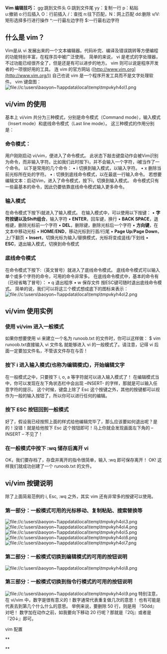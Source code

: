 **Vim 编辑技巧：**
gg:跳到文件头
G:跳到文件尾
yy：复制一行
p：粘贴    
u:撤销
o:行后插入
O：行前插入
/：查找  n:往下匹配，N：网上匹配
dd:删除
v/V:矩形选择多行进行操作
^:一行最左边字符
$:一行最右边字符





## 什么是 vim？


Vim是从 vi 发展出来的一个文本编辑器。代码补完、编译及错误跳转等方便编程的功能特别丰富，在程序员中被广泛使用。
简单的来说， vi 是老式的字处理器，不过功能已经很齐全了，但是还是有可以进步的地方。 vim 则可以说是程序开发者的一项很好用的工具。
连 vim 的官方网站 ([http://www.vim.org](http://www.vim.org/)) 自己也说 vim 是一个程序开发工具而不是文字处理软件。
vim 键盘图：
![file://c:\users\baoyon~1\appdata\local\temp\tmpvkyh4o\1.png](file://c:\users\baoyon~1\appdata\local\temp\tmpvkyh4o\1.png)



## vi/vim 的使用


基本上 vi/vim 共分为三种模式，分别是命令模式（Command mode），输入模式（Insert mode）和底线命令模式（Last line mode）。 这三种模式的作用分别是：



### 命令模式：


用户刚刚启动 vi/vim，便进入了命令模式。
此状态下敲击键盘动作会被Vim识别为命令，而非输入字符。比如我们此时按下i，并不会输入一个字符，i被当作了一个命令。
以下是常用的几个命令：
• i 切换到输入模式，以输入字符。
• x 删除当前光标所在处的字符。
• : 切换到底线命令模式，以在最底一行输入命令。
若想要编辑文本：启动Vim，进入了命令模式，按下i，切换到输入模式。
命令模式只有一些最基本的命令，因此仍要依靠底线命令模式输入更多命令。



### 输入模式


在命令模式下按下i就进入了输入模式。
在输入模式中，可以使用以下按键：
• **字符按键以及Shift组合**，输入字符
• **ENTER**，回车键，换行
• **BACK SPACE**，退格键，删除光标前一个字符
• **DEL**，删除键，删除光标后一个字符
• **方向键**，在文本中移动光标
• **HOME**/**END**，移动光标到行首/行尾
• **Page Up**/**Page Down**，上/下翻页
• **Insert**，切换光标为输入/替换模式，光标将变成竖线/下划线
• **ESC**，退出输入模式，切换到命令模式



### 底线命令模式


在命令模式下按下:（英文冒号）就进入了底线命令模式。
底线命令模式可以输入单个或多个字符的命令，可用的命令非常多。
在底线命令模式中，基本的命令有（已经省略了冒号）：
• q 退出程序
• w 保存文件
按ESC键可随时退出底线命令模式。
简单的说，我们可以将这三个模式想成底下的图标来表示：
![file://c:\users\baoyon~1\appdata\local\temp\tmpvkyh4o\2.png](vim.assets/2.png)

## vi/vim 使用实例





### 使用 vi/vim 进入一般模式


如果你想要使用 vi 来建立一个名为 runoob.txt 的文件时，你可以这样做：
$ vim runoob.txt直接输入 vi 文件名 就能够进入 vi 的一般模式了。请注意，记得 vi 后面一定要加文件名，不管该文件存在与否！



### 按下 i 进入输入模式(也称为编辑模式)，开始编辑文字


在一般模式之中，只要按下 i, o, a 等字符就可以进入输入模式了！
在编辑模式当中，你可以发现在左下角状态栏中会出现 –INSERT- 的字样，那就是可以输入任意字符的提示。
这个时候，键盘上除了 Esc 这个按键之外，其他的按键都可以视作为一般的输入按钮了，所以你可以进行任何的编辑。



### 按下 ESC 按钮回到一般模式


好了，假设我已经按照上面的样式给他编辑完毕了，那么应该要如何退出呢？是的！没错！就是给他按下 Esc 这个按钮即可！马上你就会发现画面左下角的 – INSERT – 不见了！



### 在一般模式中按下 :wq 储存后离开 vi


OK，我们要存档了，存盘并离开的指令很简单，输入 :wq 即可保存离开！
OK! 这样我们就成功创建了一个 runoob.txt 的文件。



## vi/vim 按键说明


除了上面简易范例的 i, Esc, :wq 之外，其实 vim 还有非常多的按键可以使用。



### 第一部分：一般模式可用的光标移动、复制粘贴、搜索替换等



![file://c:\users\baoyon~1\appdata\local\temp\tmpvkyh4o\3.png](vim.assets/3.png)
![file://c:\users\baoyon~1\appdata\local\temp\tmpvkyh4o\4.png](vim.assets/4.png)
![file://c:\users\baoyon~1\appdata\local\temp\tmpvkyh4o\5.png](vim.assets/5.png)
![file://c:\users\baoyon~1\appdata\local\temp\tmpvkyh4o\6.png](vim.assets/6.png)
![file://c:\users\baoyon~1\appdata\local\temp\tmpvkyh4o\7.png](vim.assets/7.png)

### 第二部分：一般模式切换到编辑模式的可用的按钮说明


![file://c:\users\baoyon~1\appdata\local\temp\tmpvkyh4o\8.png](vim.assets/8.png)



### 第三部分：一般模式切换到指令行模式的可用的按钮说明


![file://c:\users\baoyon~1\appdata\local\temp\tmpvkyh4o\9.png](vim.assets/9.png)
特别注意，在 vi/vim 中，数字是很有意义的！数字通常代表重复做几次的意思！ 也有可能是代表去到第几个什么什么的意思。
举例来说，要删除 50 行，则是用 『50dd』 对吧！ 数字加在动作之前，如我要向下移动 20 行呢？那就是『20j』或者是『20↓』即可。


vim 配置


**

**